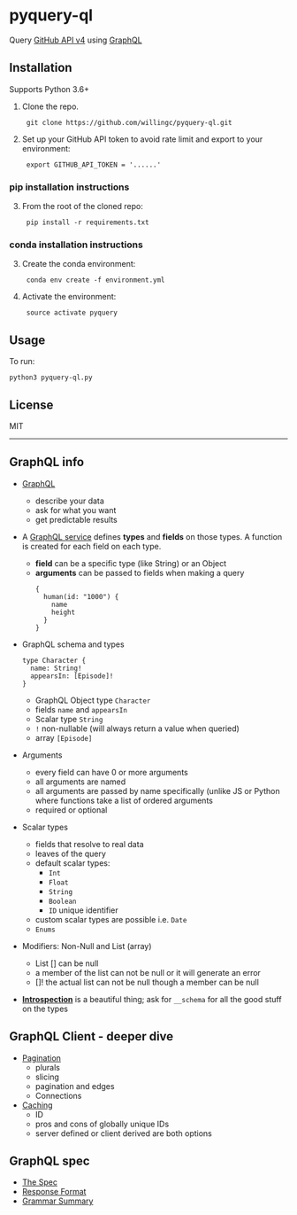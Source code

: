 # pyquery-ql

Query [GitHub API v4](https://developer.github.com/v4/) using [GraphQL](http://graphql.org)

## Installation

Supports Python 3.6+

1. Clone the repo.

        git clone https://github.com/willingc/pyquery-ql.git

2. Set up your GitHub API token to avoid rate limit and export to your
   environment:

        export GITHUB_API_TOKEN = '......'

### pip installation instructions

3. From the root of the cloned repo:

        pip install -r requirements.txt

###  conda installation instructions

3. Create the conda environment:

        conda env create -f environment.yml

4. Activate the environment:

        source activate pyquery

## Usage

To run:

    python3 pyquery-ql.py

## License

MIT

---

## GraphQL info

- [GraphQL](http://graphql.org)
    - describe your data
    - ask for what you want
    - get predictable results

- A [GraphQL service](http://graphql.org/learn/queries/) defines **types**
  and **fields** on those types. A function is created for each field on
  each type.

    - **field** can be a specific type (like String) or an Object
    - **arguments** can be passed to fields when making a query
        ```
        {
          human(id: "1000") {
            name
            height
          }
        }

- GraphQL schema and types
    ```
    type Character {
      name: String!
      appearsIn: [Episode]!
    }
    ```

    - GraphQL Object type `Character`
    - fields `name` and `appearsIn`
    - Scalar type `String`
    - `!` non-nullable (will always return a value when queried)
    - array `[Episode]`

- Arguments

    - every field can have 0 or more arguments
    - all arguments are named
    - all arguments are passed by name specifically (unlike JS or Python
      where functions take a list of ordered arguments
    - required or optional

-  Scalar types

    - fields that resolve to real data
    - leaves of the query
    - default scalar types:
        - `Int`
        - `Float`
        - `String`
        - `Boolean`
        - `ID` unique identifier
     - custom scalar types are possible i.e. `Date`
     - `Enums`

- Modifiers: Non-Null and List (array)
    - List [] can be null
    - a member of the list can not be null or it will generate an error
    - []! the actual list can not be null though a member can be null

- [**Introspection**](http://graphql.org/learn/introspection/) is a beautiful
  thing; ask for `__schema` for all the good stuff on the types

## GraphQL Client - deeper dive

- [Pagination](http://graphql.org/learn/introspection/)
    - plurals
    - slicing
    - pagination and edges
    - Connections
- [Caching](http://graphql.org/learn/caching/)
    - ID
    - pros and cons of globally unique IDs
    - server defined or client derived are both options

## GraphQL spec

- [The Spec](http://facebook.github.io/graphql/October2016/)
- [Response Format](http://facebook.github.io/graphql/October2016/#sec-Response-Format)
- [Grammar Summary](http://facebook.github.io/graphql/October2016/#sec-Appendix-Grammar-Summary)